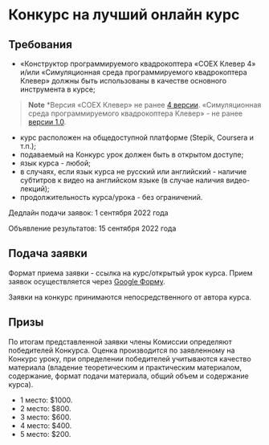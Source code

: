 # Конкурс на лучший онлайн курс
## Требования
* «Конструктор программируемого квадрокоптера «COEX Клевер 4» и/или «Симуляционная среда программируемого квадрокоптера Клевер» должны быть использованы в качестве основного инструмента в курсе; 
> **Note** *Версия «COEX Клевер» не ранее [4 версии](https://clover.coex.tech/ru/assemble_4.html). «Симуляционная среда программируемого квадрокоптера Клевер» - не ранее [версии 1.0](https://github.com/CopterExpress/clover_vm/releases/tag/v1.0). 
* курс расположен на общедоступной платформе (Stepik, Coursera и т.п.);
* подаваемый на Конкурс урок должен быть в открытом доступе;
* язык курса - любой; 
* в случаях, если язык курса не русский или английский - наличие субтитров к видео на английском языке (в случае наличия видео-лекций);
* продолжительность курса/урока  - без  ограничений.

Дедлайн подачи заявок: 1 сентября 2022 года

Объявление результатов: 15 сентября 2022 года

## Подача заявки
Формат приема заявки - ссылка на курс/открытый урок курса. Прием заявок осуществляется через [Google Форму](https://docs.google.com/forms/d/e/1FAIpQLSdf2Q68X4hPnFE9f3EP95AxPNnzHKqIsFHtTRT6EBKiH93wzg/viewform). 

Заявки на конкурс принимаются непосредственного от автора курса.

## Призы
По итогам представленной заявки члены Комиссии определяют победителей Конкурса. Оценка производится по заявленному на Конкурс уроку, при определении победителей  учитываются качество материала (владение теоретическим и практическим материалом, содержание, формат подачи материала, общий объем и содержание курса).

- 1 место: $1000.
- 2 место: $800.
- 3 место: $600.
- 4 место: $400. 
- 5 место: $200. 
